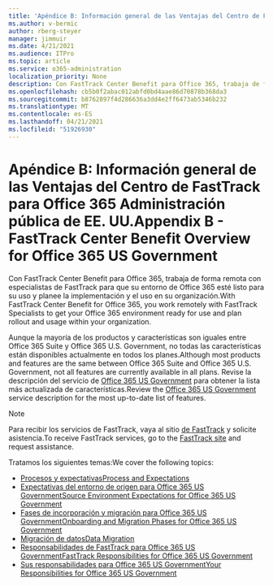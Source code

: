 ```yaml
---
title: 'Apéndice B: Información general de las Ventajas del Centro de FastTrack para Office 365 Administración pública de EE. UU.'
ms.author: v-bermic
author: rberg-steyer
manager: jimmuir
ms.date: 4/21/2021
ms.audience: ITPro
ms.topic: article
ms.service: o365-administration
localization_priority: None
description: Con FastTrack Center Benefit para Office 365, trabaja de forma remota con especialistas de FastTrack para que su entorno de Office 365 esté listo para su uso y planee la implementación y el uso en su organización.
ms.openlocfilehash: cb5b0f2abac012abfd0bd4aae86d70878b368da3
ms.sourcegitcommit: b8762897f4d286636a3dd4e2ff6473ab5346b232
ms.translationtype: MT
ms.contentlocale: es-ES
ms.lasthandoff: 04/21/2021
ms.locfileid: "51926930"
---
```

# <a name="appendix-b---fasttrack-center-benefit-overview-for-office-365-us-government"></a><span data-ttu-id="14894-103">Apéndice B: Información general de las Ventajas del Centro de FastTrack para Office 365 Administración pública de EE. UU.</span><span class="sxs-lookup"><span data-stu-id="14894-103">Appendix B - FastTrack Center Benefit Overview for Office 365 US Government</span></span>

<span data-ttu-id="14894-104">Con FastTrack Center Benefit para Office 365, trabaja de forma remota con especialistas de FastTrack para que su entorno de Office 365 esté listo para su uso y planee la implementación y el uso en su organización.</span><span class="sxs-lookup"><span data-stu-id="14894-104">With FastTrack Center Benefit for Office 365, you work remotely with FastTrack Specialists to get your Office 365 environment ready for use and plan rollout and usage within your organization.</span></span> 
  
<span data-ttu-id="14894-105">Aunque la mayoría de los productos y características son iguales entre Office 365 Suite y Office 365 U.S. Government, no todas las características están disponibles actualmente en todos los planes.</span><span class="sxs-lookup"><span data-stu-id="14894-105">Although most products and features are the same between Office 365 Suite and Office 365 U.S. Government, not all features are currently available in all plans.</span></span> <span data-ttu-id="14894-106">Revise la descripción del servicio de [Office 365 US Government](https://aka.ms/aboutgovcloud) para obtener la lista más actualizada de características.</span><span class="sxs-lookup"><span data-stu-id="14894-106">Review the [Office 365 US Government](https://aka.ms/aboutgovcloud) service description for the most up-to-date list of features.</span></span>

> [!NOTE]
> <span data-ttu-id="14894-107">Para recibir los servicios de FastTrack, vaya al sitio [de FastTrack](https://go.microsoft.com/fwlink/?linkid=780698) y solicite asistencia.</span><span class="sxs-lookup"><span data-stu-id="14894-107">To receive FastTrack services, go to the [FastTrack site](https://go.microsoft.com/fwlink/?linkid=780698) and request assistance.</span></span>  

<span data-ttu-id="14894-108">Tratamos los siguientes temas:</span><span class="sxs-lookup"><span data-stu-id="14894-108">We cover the following topics:</span></span>
- [<span data-ttu-id="14894-109">Procesos y expectativas</span><span class="sxs-lookup"><span data-stu-id="14894-109">Process and Expectations</span></span>](process-and-expectations.md) 
- [<span data-ttu-id="14894-110">Expectativas del entorno de origen para Office 365 US Government</span><span class="sxs-lookup"><span data-stu-id="14894-110">Source Environment Expectations for Office 365 US Government</span></span>](US-Gov-appendix-source-environment-expectations.md)   
- [<span data-ttu-id="14894-111">Fases de incorporación y migración para Office 365 US Government</span><span class="sxs-lookup"><span data-stu-id="14894-111">Onboarding and Migration Phases for Office 365 US Government</span></span>](US-Gov-appendix-onboarding-and-migration.md)
- [<span data-ttu-id="14894-112">Migración de datos</span><span class="sxs-lookup"><span data-stu-id="14894-112">Data Migration</span></span>](data-migration.md)    
- [<span data-ttu-id="14894-113">Responsabilidades de FastTrack para Office 365 US Government</span><span class="sxs-lookup"><span data-stu-id="14894-113">FastTrack Responsibilities for Office 365 US Government</span></span>](US-Gov-appendix-fasttrack-responsibilities.md)   
- [<span data-ttu-id="14894-114">Sus responsabilidades para Office 365 US Government</span><span class="sxs-lookup"><span data-stu-id="14894-114">Your Responsibilities for Office 365 US Government</span></span>](US-Gov-appendix-your-responsibilities.md)    


